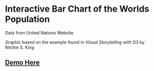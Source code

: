 # Interactive Bar Chart of the Worlds Population
Data from United Nations Website

Graphic based on the example found in *Visual Storytelling with D3* by Ritchie S. King

## **[Demo Here](http://ajtorgesen.github.io)**
